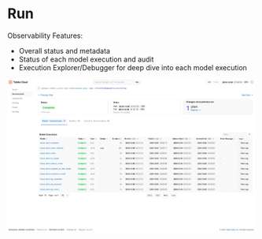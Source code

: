 # Run

Observability Features:

- Overall status and metadata
- Status of each model execution and audit
- Execution Explorer/Debugger for deep dive into each model execution

![tcloud run](tcloud_run.png)